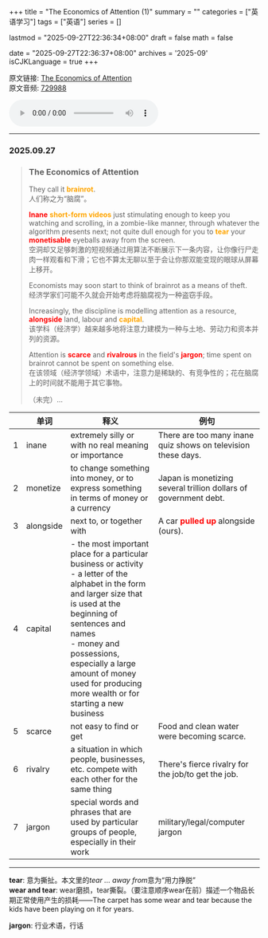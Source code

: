 +++
title = "The Economics of Attention (1)"
summary = ""
categories = ["英语学习"]
tags = ["英语"]
series = []

lastmod = "2025-09-27T22:36:34+08:00"
draft = false
math = false

date = "2025-09-27T22:36:37+08:00"
archives = '2025-09'
isCJKLanguage = true
+++

原文链接: [The Economics of Attention](https://waikan.kekenet.com/#/waikanlisten/23/729988)  
原文音频: [729988](https://k7.kekenet.com/Sound/2025/09/459yw_5532251Qnk.mp3)

<audio controls loop>
  <source src="https://k7.kekenet.com/Sound/2025/09/459yw_5532251Qnk.mp3" type="audio/mpeg">
</audio>

---

### 2025.09.27

> ### The Economics of Attention
>
> They call it <strong style="color: orange">brainrot</strong>.  
> 人们称之为“脑腐”。
>
> <strong style="color: red">Inane</strong> <strong style="color: orange">short-form videos</strong> just stimulating enough to keep you watching and scrolling, in a zombie-like manner, through whatever the algorithm presents next; not quite dull enough for you to <strong style="color: orange">tear</strong> your <strong style="color: red">monetisable</strong> eyeballs away from the screen.  
> 空洞却又足够刺激的短视频通过用算法不断展示下一条内容，让你像行尸走肉一样观看和下滑；它也不算太无聊以至于会让你那双能变现的眼球从屏幕上移开。
>
> Economists may soon start to think of brainrot as a means of theft.  
> 经济学家们可能不久就会开始考虑将脑腐视为一种盗窃手段。
>
> Increasingly, the discipline is modelling attention as a resource, <strong style="color: red">alongside</strong> land, labour and <strong style="color: orange">capital</strong>.  
> 该学科（经济学）越来越多地将注意力建模为一种与土地、劳动力和资本并列的资源。
>
> Attention is <strong style="color: red">scarce</strong> and <strong style="color: red">rivalrous</strong> in the field's <strong style="color: red">jargon</strong>; time spent on brainrot cannot be spent on something else.  
> 在该领域（经济学领域）术语中，注意力是稀缺的、有竞争性的；花在脑腐上的时间就不能用于其它事物。
>
> （未完）...

| | 单词 | 释义 | 例句 |
| --- | --- | --- | --- |
| 1 | inane | extremely silly or with no real meaning or importance | There are too many inane quiz shows on television these days. |
| 2 | monetize | to change something into money, or to express something in terms of money or a currency | Japan is monetizing several trillion dollars of government debt. |
| 3 | alongside | next to, or together with | A car <strong style="color: red">pulled up</strong> alongside (ours). |
| 4 | capital | - the most important place for a particular business or activity <br> - a letter of the alphabet in the form and larger size that is used at the beginning of sentences and names <br> - money and possessions, especially a large amount of money used for producing more wealth or for starting a new business | |
| 5 | scarce | not easy to find or get | Food and clean water were becoming scarce. |
| 6 | rivalry | a situation in which people, businesses, etc. compete with each other for the same thing | There's fierce rivalry for the job/to get the job. |
| 7 | jargon | special words and phrases that are used by particular groups of people, especially in their work | military/legal/computer jargon |

---

**tear**: 意为撕扯。本文里的*tear ... away from*意为“用力挣脱”  
**wear and tear**: wear磨损，tear撕裂。（要注意顺序wear在前）描述一个物品长期正常使用产生的损耗——The carpet has some wear and tear because the kids have been playing on it for years.

**jargon**: 行业术语，行话
